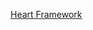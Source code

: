 [Heart Framework](https://docs.google.com/presentation/d/1LYBZkUqqvtNtMYokVx8rZHawas7cJJ2Tid7gACA7AKo/edit?usp=sharing)
